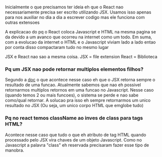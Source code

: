 Inicialmente o que precisamos ter ideia eh que o React nao necessariamente precisa ser escrito utilizando JSX. Usamos isso apenas para nos auxiliar no dia a dia a escrever codigo mas ele funciona com outras extensoes

A explicacao do pq o React coloca Javascript e HTML na mesma pagina se da devido a um avanco que ocorreu na internet como um todo. Em suma, com a evolucao da internet o HTML e o Javascript viviam lado a lado entao por conta disso compactaram tudo no mesmo lugar

JSX e React nao sao a mesma coisa.
JSX = file extension
React = Biblioteca

### Pq um JSX nao pode retornar multiplos elementos filhos?
Segundo a [doc](https://react.dev/learn/writing-markup-with-jsx#why-do-multiple-jsx-tags-need-to-be-wrapped) o que acontece nesse caso eh que o JSX retorna sempre o resultado de uma funcao. Atualmente sabemos que nao eh possivel retornarmos multiplos retornos em uma funcao no Javascript. Nesse caso (quando temos 2 ou mais funcoes), o sistema se perde e nao sabe como/qual retornar. A solucao pra isso eh sempre retornarmos um unico resultado no JSX (Ou seja, um unico corpo HTML que emglobe tudo)

### Pq no react temos className ao inves de class para tags HTML?
Acontece nesse caso que tudo o que eh atributo de tag HTML quando processado pelo JSX vira chaves de um objeto Javascript. Como no Javascript a palavra "class" eh reservada precisaram fazer esse tipo de manobra.